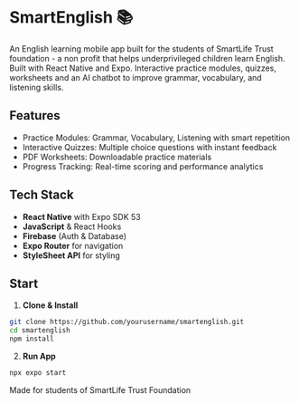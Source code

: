 # SmartEnglish 📚

An English learning mobile app built for the students of SmartLife Trust foundation - a non profit that helps underprivileged children learn English. Built with React Native and Expo. Interactive practice modules, quizzes, worksheets and an AI chatbot to improve grammar, vocabulary, and listening skills.

##  Features

- Practice Modules: Grammar, Vocabulary, Listening with smart repetition
- Interactive Quizzes: Multiple choice questions with instant feedback
- PDF Worksheets: Downloadable practice materials
- Progress Tracking: Real-time scoring and performance analytics

##  Tech Stack

- **React Native** with Expo SDK 53
- **JavaScript** & React Hooks
- **Firebase** (Auth & Database)
- **Expo Router** for navigation
- **StyleSheet API** for styling

## Start

1. **Clone & Install**
  ```bash
  git clone https://github.com/yourusername/smartenglish.git
  cd smartenglish
  npm install
```
2. **Run App**
 ```bash
npx expo start
```
Made for students of SmartLife Trust Foundation
